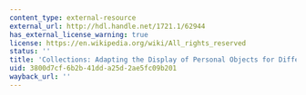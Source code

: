 ```yaml
---
content_type: external-resource
external_url: http://hdl.handle.net/1721.1/62944
has_external_license_warning: true
license: https://en.wikipedia.org/wiki/All_rights_reserved
status: ''
title: 'Collections: Adapting the Display of Personal Objects for Different Audiences'
uid: 3800d7cf-6b2b-41dd-a25d-2ae5fc09b201
wayback_url: ''
---
```

